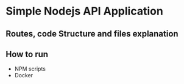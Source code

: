 # Simple Nodejs API Application

## Routes, code Structure and files explanation

## How to run
- NPM scripts
- Docker

